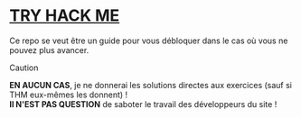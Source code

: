 # **[TRY HACK ME](https://tryhackme.com/)**

Ce repo se veut être un guide pour vous débloquer dans le cas où vous ne pouvez plus avancer.

> [!CAUTION]
> <b>EN AUCUN CAS</b>, je ne donnerai les solutions directes aux exercices (sauf si THM eux-mêmes les donnent) !
> <br><b>Il N'EST PAS QUESTION</b> de saboter le travail des développeurs du site !
